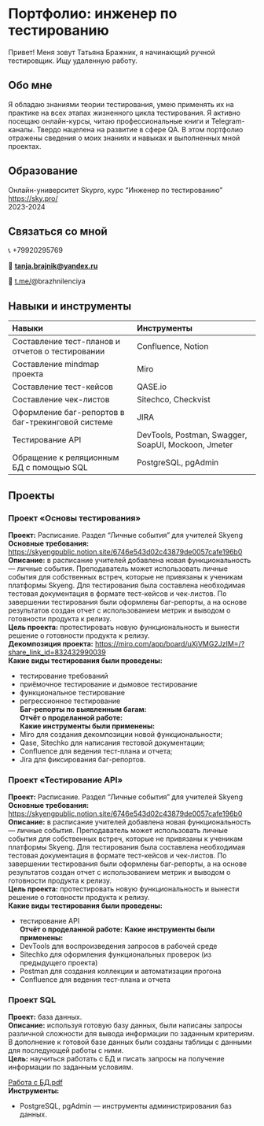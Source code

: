# Портфолио: инженер по тестированию
Привет! Меня зовут Татьяна Бражник, я начинающий ручной тестировщик. Ищу удаленную работу. 

## Обо мне
Я обладаю знаниями теории тестирования, умею применять их на практике на всех этапах жизненного цикла тестирования. Я активно посещаю онлайн-курсы, читаю профессиональные книги и Telegram-каналы. Твердо нацелена на развитие в сфере QA. В этом портфолио отражены сведения о моих знаниях и навыках и выполненных мной проектах.

## Образование
Онлайн-университет Skypro, курс “Инженер по тестированию”   
https://sky.pro/   
2023-2024

## Связаться со мной
📞 +79920295769

📧  **tanja.brajnik@yandex.ru**

📱  [t.me/](http://t.me/)@brazhnilenciya

## Навыки и инструменты
|Навыки|Инструменты|
|:-|:-|
|Составление тест-планов и отчетов о тестировании|Confluence, Notion|
|Составление mindmap проекта|Miro|
|Составление тест-кейсов|QASE.io|
|Составление чек-листов|Sitechco, Checkvist|
|Оформление баг-репортов в баг-трекинговой системе|JIRA|
|Тестирование API|DevTools, Postman, Swagger, SoapUI, Mockoon, Jmeter|
|Обращение к реляционным БД с помощью SQL|PostgreSQL, pgAdmin|

## Проекты
### Проект «Основы тестирования»
**Проект:** Расписание. Раздел “Личные события” для учителей Skyeng   
**Основные требования:** https://skyengpublic.notion.site/6746e543d02c43879de0057cafe196b0   
**Описание:** в расписание учителей добавлена новая функциональность — личные события. Преподаватель может использовать личные события для собственных встреч, которые не привязаны к ученикам платформы Skyeng. Для тестирования была составлена необходимая тестовая документация в формате тест-кейсов и чек-листов. По завершении тестирования были оформлены баг-репорты, а на основе результатов создан отчет с использованием метрик и выводом о готовности продукта к релизу.   
**Цель проекта:** протестировать новую функциональность и вынести решение о готовности продукта к релизу.   
**Декомпозиция проекта:** https://miro.com/app/board/uXjVMG2JzIM=/?share_link_id=832432990039   
**Какие виды тестирования были проведены:**   
- тестирование требований
- приёмочное тестирование и дымовое тестирование
- функциональное тестирование
- регрессионное тестирование    
**Баг-репорты по выявленным багам:**   
**Отчёт о проделанной работе:**   
**Какие инструменты были применены:**
- Miro для создания декомпозиции новой функциональности;
- Qase, Sitechko для написания тестовой документации;
- Confluence для ведения тест-плана и отчета;
- Jira для фиксирования баг-репортов.   
### Проект «Тестирование API»   
**Проект:** Расписание. Раздел “Личные события” для учителей Skyeng    
**Основные требования:** https://skyengpublic.notion.site/6746e543d02c43879de0057cafe196b0   
**Описание:** в расписание учителей добавлена новая функциональность — личные события. Преподаватель может использовать личные события для собственных встреч, которые не привязаны к ученикам платформы Skyeng. Для тестирования была составлена необходимая тестовая документация в формате тест-кейсов и чек-листов. По завершении тестирования были оформлены баг-репорты, а на основе результатов создан отчет с использованием метрик и выводом о готовности продукта к релизу.   
**Цель проекта:** протестировать новую функциональность и вынести решение о готовности продукта к релизу.   
**Какие виды тестирования были проведены:**   
- тестирование API   
**Отчёт о проделанной работе:**
**Какие инструменты были применены:**
- DevTools для воспроизведения запросов в рабочей среде
- Sitechko для оформления функциональных проверок (из предыдущего проекта)
- Postman для создания коллекции и автоматизации прогона
- Confluence для ведения тест-плана и отчета
### Проект SQL
**Проект:** база данных.    
**Описание:** используя готовую базу данных, были написаны запросы различной сложности для вывода информации по заданным критериям. В дополнение к готовой базе данных были созданы таблицы с данными для последующей работы с ними.     
**Цель:** научиться работать с БД и писать запросы на получение информации по заданным условиям.

[Работа с БД.pdf](https://prod-files-secure.s3.us-west-2.amazonaws.com/996f2f1d-b08d-49fd-bfe6-f819d3622ba4/1315a9b6-0cef-4913-ae92-2e135f72b57f/%D0%A0%D0%B0%D0%B1%D0%BE%D1%82%D0%B0_%D1%81_%D0%91%D0%94.pdf)      
**Инструменты:**
- PostgreSQL, pgAdmin — инструменты администрирования баз данных.
